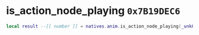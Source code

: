 # is_action_node_playing `0x7B19DEC6`

```lua
local result --[[ number ]] = natives.anim.is_action_node_playing(_unk0 --[[ number ]], _unk1 --[[ number ]])
```